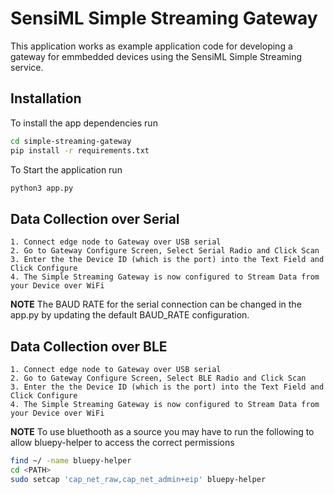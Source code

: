 # SensiML Simple Streaming Gateway

This application works as example application code for developing a gateway for emmbedded devices using the SensiML Simple Streaming service.

## Installation

To install the app dependencies run

```bash
cd simple-streaming-gateway
pip install -r requirements.txt
```

To Start the application run

```bash
python3 app.py
```

## Data Collection over Serial

    1. Connect edge node to Gateway over USB serial
    2. Go to Gateway Configure Screen, Select Serial Radio and Click Scan
    3. Enter the the Device ID (which is the port) into the Text Field and Click Configure
    4. The Simple Streaming Gateway is now configured to Stream Data from your Device over WiFi

**NOTE** The BAUD RATE for the serial connection can be changed in the app.py by updating the default BAUD_RATE configuration.

## Data Collection over BLE

    1. Connect edge node to Gateway over USB serial
    2. Go to Gateway Configure Screen, Select BLE Radio and Click Scan
    3. Enter the the Device ID (which is the port) into the Text Field and Click Configure
    4. The Simple Streaming Gateway is now configured to Stream Data from your Device over WiFi

**NOTE** To use bluethooth as a source you may have to run the following to allow bluepy-helper to access the correct permissions

```bash
find ~/ -name bluepy-helper
cd <PATH>
sudo setcap 'cap_net_raw,cap_net_admin+eip' bluepy-helper
```
